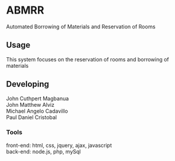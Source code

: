 

# ABMRR
Automated Borrowing of Materials and Reservation of Rooms


## Usage
This system focuses on the reservation of rooms and borrowing of materials


## Developing
John Cuthpert Magbanua  
John Matthew Alviz  
Michael Angelo Cadavillo  
Paul Daniel Cristobal  


### Tools
front-end: html, css, jquery, ajax, javascript  
back-end: node.js, php, mySql
